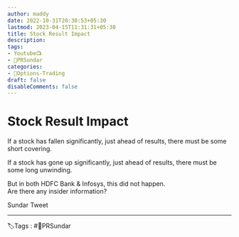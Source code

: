 ```yaml
---
author: maddy
date: 2022-10-31T20:30:53+05:30
lastmod: 2023-04-15T11:31:31+05:30
title: Stock Result Impact
description: 
tags:
- Youtube📺
- 🧔PRSundar 
categories: 
- 🤹Options-Trading
draft: false
disableComments: false
---
```

# Stock Result Impact
If a stock has fallen significantly, just ahead of results, there must be some short covering. 

If a stock has gone up significantly, just ahead of results, there must be some long unwinding.  

But in both HDFC Bank & Infosys, this did not happen.  
Are there any insider information?  
  
Sundar Tweet

---
🏷️Tags : #🧔PRSundar 

